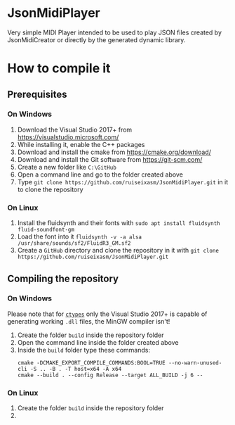 # JsonMidiPlayer
Very simple MIDI Player intended to be used to play JSON files created by JsonMidiCreator or directly by the generated dynamic library.

# How to compile it
## Prerequisites
### On Windows
1. Download the Visual Studio 2017+ from https://visualstudio.microsoft.com/
2. While installing it, enable the C++ packages
3. Download and install the cmake from https://cmake.org/download/
4. Download and install the Git software from https://git-scm.com/
5. Create a new folder like `C:\GitHub`
6. Open a command line and go to the folder created above
7. Type `git clone https://github.com/ruiseixasm/JsonMidiPlayer.git` in it to clone the repository
### On Linux
1. Install the fluidsynth and their fonts with `sudo apt install fluidsynth fluid-soundfont-gm`
2. Load the font into it `fluidsynth -v -a alsa /usr/share/sounds/sf2/FluidR3_GM.sf2`
3. Create a `GitHub` directory and clone the repository in it with `git clone https://github.com/ruiseixasm/JsonMidiPlayer.git`

## Compiling the repository
### On Windows
Please note that for [`ctypes`](https://docs.python.org/3/library/ctypes.html) only the Visual Studio 2017+ is capable of generating working `.dll` files, the MinGW compiler isn't!
1. Create the folder `build` inside the repository folder
2. Open the command line inside the folder created above
3. Inside the `build` folder type these commands:
    ```
    cmake -DCMAKE_EXPORT_COMPILE_COMMANDS:BOOL=TRUE --no-warn-unused-cli -S .. -B . -T host=x64 -A x64
    cmake --build . --config Release --target ALL_BUILD -j 6 --
    ```
### On Linux
1. Create the folder `build` inside the repository folder
2. 
